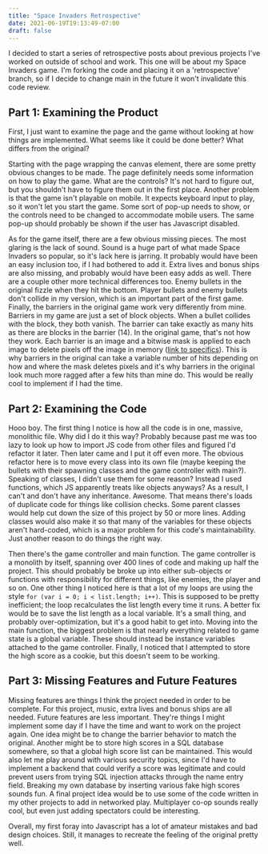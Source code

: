 ```yaml
---
title: "Space Invaders Retrospective"
date: 2021-06-19T19:13:49-07:00
draft: false
---
```


I decided to start a series of retrospective posts about previous projects I've worked on outside of school and work. This one will be about my Space Invaders game. I'm forking the code and placing it on a 'retrospective' branch, so if I decide to change main in the future it won't invalidate this code review. 

## Part 1: Examining the Product

First, I just want to examine the page and the game without looking at how things are implemented. What seems like it could be done better? What differs from the original? 

Starting with the page wrapping the canvas element, there are some pretty obvious changes to be made. The page definitely needs some information on how to play the game. What are the controls? It's not hard to figure out, but you shouldn't have to figure them out in the first place. Another problem is that the game isn't playable on mobile. It expects keyboard input to play, so it won't let you start the game. Some sort of pop-up needs to show, or the controls need to be changed to accommodate mobile users. The same pop-up should probably be shown if the user has Javascript disabled. 

As for the game itself, there are a few obvious missing pieces. The most glaring is the lack of sound. Sound is a huge part of what made Space Invaders so popular, so it's lack here is jarring. It probably would have been an easy inclusion too, if I had bothered to add it. Extra lives and bonus ships are also missing, and probably would have been easy adds as well. There are a couple other more technical differences too. Enemy bullets in the original fizzle when they hit the bottom. Player bullets and enemy bullets don't collide in my version, which is an important part of the first game. Finally, the barriers in the original game work very differently from mine. Barriers in my game are just a set of block objects. When a bullet collides with the block, they both vanish. The barrier can take exactly as many hits as there are blocks in the barrier (14). In the original game, that's not how they work. Each barrier is an image and a bitwise mask is applied to each image to delete pixels off the image in memory ([link to specifics](https://stackoverflow.com/questions/42547912/space-invaders-base-deterioration)). This is why barriers in the original can take a variable number of hits depending on how and where the mask deletes pixels and it's why barriers in the original look much more ragged after a few hits than mine do. This would be really cool to implement if I had the time.

## Part 2: Examining the Code

Hooo boy. The first thing I notice is how all the code is in one, massive, monolithic file. Why did I do it this way? Probably because past me was too lazy to look up how to import JS code from other files and figured I'd refactor it later. Then later came and I put it off even more. The obvious refactor here is to move every class into its own file (maybe keeping the bullets with their spawning classes and the game controller with main?). Speaking of classes, I didn't use them for some reason? Instead I used functions, which JS apparently treats like objects anyways? As a result, I can't and don't have any inheritance. Awesome. That means there's loads of duplicate code for things like collision checks. Some parent classes would help cut down the size of this project by 50 or more lines. Adding classes would also make it so that many of the variables for these objects aren't hard-coded, which is a major problem for this code's maintainability. Just another reason to do things the right way. 

Then there's the game controller and main function. The game controller is a monolith by itself, spanning over 400 lines of code and making up half the project. This should probably be broke up into either sub-objects or functions with responsibility for different things, like enemies, the player and so on. One other thing I noticed here is that a lot of my loops are using the style `for (var i = 0; i < list.length; i++)`. This is supposed to be pretty inefficient; the loop recalculates the list length every time it runs. A better fix would be to save the list length as a local variable. It's a small thing, and probably over-optimization, but it's a good habit to get into. Moving into the main function, the biggest problem is that nearly everything related to game state is a global variable. These should instead be instance variables attached to the game controller. Finally, I noticed that I attempted to store the high score as a cookie, but this doesn't seem to be working. 

## Part 3: Missing Features and Future Features

Missing features are things I think the project needed in order to be complete. For this project, music, extra lives and bonus ships are all needed. Future features are less important. They're things I might implement some day if I have the time and want to work on the project again. One idea might be to change the barrier behavior to match the original. Another might be to store high scores in a SQL database somewhere, so that a global high score list can be maintained. This would also let me play around with various security topics, since I'd have to implement a backend that could verify a score was legitimate and could prevent users from trying SQL injection attacks through the name entry field. Breaking my own database by inserting various fake high scores sounds fun. A final project idea would be to use some of the code written in my other projects to add in networked play. Multiplayer co-op sounds really cool, but even just adding spectators could be interesting.  

Overall, my first foray into Javascript has a lot of amateur mistakes and bad design choices. Still, it manages to recreate the feeling of the original pretty well. 